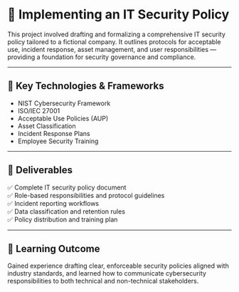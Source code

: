 # 📜 Implementing an IT Security Policy

This project involved drafting and formalizing a comprehensive IT security policy tailored to a fictional company. It outlines protocols for acceptable use, incident response, asset management, and user responsibilities — providing a foundation for security governance and compliance.

---

## 🔧 Key Technologies & Frameworks

- NIST Cybersecurity Framework
- ISO/IEC 27001
- Acceptable Use Policies (AUP)
- Asset Classification
- Incident Response Plans
- Employee Security Training

---

## 📁 Deliverables

✅ Complete IT security policy document  
✅ Role-based responsibilities and protocol guidelines  
✅ Incident reporting workflows  
✅ Data classification and retention rules  
✅ Policy distribution and training plan

---

## 🧠 Learning Outcome

Gained experience drafting clear, enforceable security policies aligned with industry standards, and learned how to communicate cybersecurity responsibilities to both technical and non-technical stakeholders.
